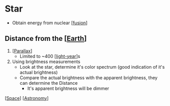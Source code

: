 # Star

- Obtain energy from nuclear [[fusion]]

## Distance from the [[Earth]]

1. [[Parallax]]
   - Limited to ~400 [[light-year]]s
2. Using brightness measurements
   - Look at the star, determine it's color spectrum (good indication of it's actual brightness)
   - Compare the actual brightness with the apparent brightness, they can determine the Distance
     - It's apparent brightness will be dimmer

[[Space]] [[Astronomy]]

[//begin]: # "Autogenerated link references for markdown compatibility"
[fusion]: fusion "Fusion"
[Earth]: earth "Earth 🜨"
[Parallax]: parallax "Parallax"
[light-year]: light-year "Light-year"
[Space]: space "Space"
[Astronomy]: astronomy "Astronomy"
[//end]: # "Autogenerated link references"
